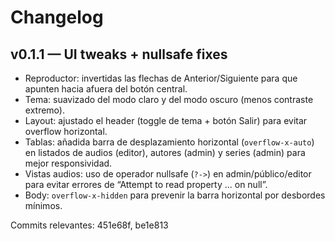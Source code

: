 # Changelog

## v0.1.1 — UI tweaks + nullsafe fixes

- Reproductor: invertidas las flechas de Anterior/Siguiente para que apunten hacia afuera del botón central.
- Tema: suavizado del modo claro y del modo oscuro (menos contraste extremo).
- Layout: ajustado el header (toggle de tema + botón Salir) para evitar overflow horizontal.
- Tablas: añadida barra de desplazamiento horizontal (`overflow-x-auto`) en listados de audios (editor), autores (admin) y series (admin) para mejor responsividad.
- Vistas audios: uso de operador nullsafe (`?->`) en admin/público/editor para evitar errores de “Attempt to read property ... on null”.
- Body: `overflow-x-hidden` para prevenir la barra horizontal por desbordes mínimos.

Commits relevantes: 451e68f, be1e813

